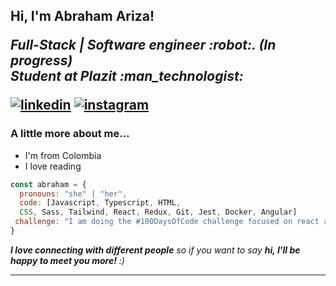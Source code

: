 <h2> Hi, I'm Abraham Ariza! 
<p><em>Full-Stack | Software engineer :robot:. (In progress)</br>Student at Plazit :man_technologist:</em></p>

<a href="https://www.linkedin.com/in/abraham-ariza-29a1a1245/"> ![linkedin](https://user-images.githubusercontent.com/102045047/192069123-6f2a69ac-8953-4265-95db-a7e7b04478da.svg)</a> <a href="https://www.instagram.com/abraham.a_99/">![instagram](https://user-images.githubusercontent.com/102045047/192069326-37cbb5c8-582c-4f5b-a3c1-752b6c87be0a.svg)
 </a>


### A little more about me... 

- I'm from Colombia
- I love reading

```javascript
const abraham = {
  pronouns: "she" | "her",
  code: [Javascript, Typescript, HTML, 
  CSS, Sass, Tailwind, React, Redux, Git, Jest, Docker, Angular]
 challenge: "I am doing the #100DaysOfCode challenge focused on react and typescript"
}
```

 <em><b>I love connecting with different people</b> so if you want to say <b>hi, I'll be happy to meet you more!</b> :)</em>

---
